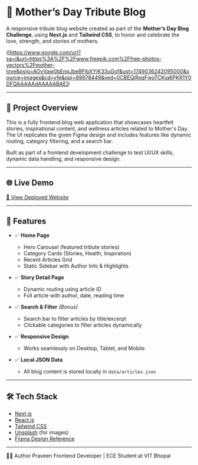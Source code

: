 # 🌸 Mother’s Day Tribute Blog

A responsive tribute blog website created as part of the **Mother’s Day Blog Challenge**, using **Next.js** and **Tailwind CSS**, to honor and celebrate the love, strength, and stories of mothers.

([https://www.google.com/url?sa=i&url=https%3A%2F%2Fwww.freepik.com%2Ffree-photos-vectors%2Fmother-love&psig=AOvVaw0bEnpJbeBFIbXYjK33uGof&ust=1749036242095000&source=images&cd=vfe&opi=89978449&ved=0CBEQjRxqFwoTCKiq6PKR1Y0DFQAAAAAdAAAAABAE])

---

## 🧾 Project Overview

This is a fully frontend blog web application that showcases heartfelt stories, inspirational content, and wellness articles related to Mother's Day. The UI replicates the given Figma design and includes features like dynamic routing, category filtering, and a search bar.

Built as part of a frontend development challenge to test UI/UX skills, dynamic data handling, and responsive design.

---

## 🌐 Live Demo

[🔗 View Deployed Website](https://mother-day-11-may.vercel.app/)  


---

## 📸 Features

- ✅ **Home Page**  
  - Hero Carousel (featured tribute stories)  
  - Category Cards (Stories, Health, Inspiration)  
  - Recent Articles Grid  
  - Static Sidebar with Author Info & Highlights  

- ✅ **Story Detail Page**  
  - Dynamic routing using article ID  
  - Full article with author, date, reading time  

- ✅ **Search & Filter** *(Bonus)*  
  - Search bar to filter articles by title/excerpt  
  - Clickable categories to filter articles dynamically  

- ✅ **Responsive Design**  
  - Works seamlessly on Desktop, Tablet, and Mobile  

- ✅ **Local JSON Data**  
  - All blog content is stored locally in `data/articles.json`

---

## 🛠️ Tech Stack

- [Next.js](https://nextjs.org/)
- [React.js](https://react.dev/)
- [Tailwind CSS](https://tailwindcss.com/)
- [Unsplash](https://unsplash.com/) (for images)
- [Figma Design Reference](https://www.figma.com/design/tIfqg7le60kPQk4Zc03NQC/Blog-Template-Light?node-id=0-419&t=h5r9GanCMh7Rn0DB-1)

---

👩‍💻 Author
Praveen
Frontend Developer | ECE Student at VIT Bhopal

